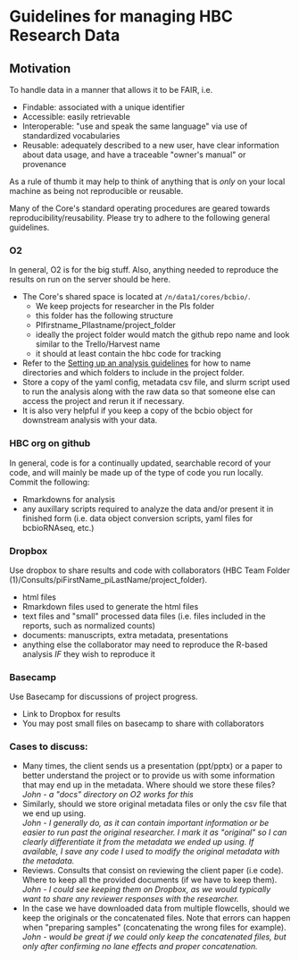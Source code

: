 # Guidelines for managing HBC Research Data

## Motivation
To handle data in a manner that allows it to be FAIR, i.e.

* Findable: associated with a unique identifier
* Accessible: easily retrievable
* Interoperable: "use and speak the same language" via use of standardized vocabularies
* Reusable: adequately described to a new user, have clear information about data usage, and have a traceable "owner's manual" or provenance

As a rule of thumb it may help to think of anything that is *only* on your local machine as being not reproducible or reusable.  

Many of the Core's standard operating procedures are geared towards reproducibility/reusability. Please try to adhere to the following general guidelines.


### O2
In general, O2 is for the big stuff. Also, anything needed to reproduce the results on run on the server should be here.
* The Core's shared space is located at `/n/data1/cores/bcbio/`.
  *  We keep projects for researcher in the PIs folder
    * this folder has the following structure 
    * PIfirstname_PIlastname/project_folder
    * ideally the project folder would match the github repo name and look similar to the Trello/Harvest name
    * it should at least contain the hbc code for tracking
* Refer to the [Setting up an analysis guidelines](https://github.com/hbc/knowledgebase/blob/master/admin/setting_up_an_analysis_guidelines.md) for how to name directories and which folders to include in the project folder. 
* Store a copy of the yaml config, metadata csv file, and slurm script used to run the analysis along with the raw data so that someone else can access the project and rerun it if necessary. 
* It is also very helpful if you keep a copy of the bcbio object for downstream analysis with your data.


### HBC org on github
In general, code is for a continually updated, searchable record of your code, and will mainly be made up of the type of code you run locally. 
Commit the following:
* Rmarkdowns for analysis
* any auxillary scripts required to analyze the data and/or present it in finished form (i.e. data object conversion scripts, yaml files for bcbioRNAseq, etc.)

### Dropbox

Use dropbox to share results and code with collaborators (HBC Team Folder (1)/Consults/piFirstName_piLastName/project_folder).
* html files
* Rmarkdown files used to generate the html files
* text files and "small" processed data files (i.e. files included in the reports, such as normalized counts)
* documents: manuscripts, extra metadata, presentations
* anything else the collaborator may need to reproduce the R-based analysis *IF* they wish to reproduce it

### Basecamp

Use Basecamp for discussions of project progress.
* Link to Dropbox for results
* You may post small files on basecamp to share with collaborators

### Cases to discuss:

* Many times, the client sends us a presentation (ppt/pptx) or a paper to better understand the project or to provide us with some information that may end up in the metadata. Where should we store these files?   
*John - a "docs" directory on O2 works for this*  
* Similarly, should we store original metadata files or only the csv file that we end up using.  
*John - I generally do, as it can contain important information or be easier to run past the original researcher. I mark it as "original" so I can clearly differentiate it from the metadata we ended up using. If available, I save any code I used to modify the original metadata with the metadata.*  
* Reviews. Consults that consist on reviewing the client paper (i.e code). Where to keep all the provided documents (if we have to keep them).  
*John - I could see keeping them on Dropbox, as we would typically want to share any reviewer responses with the researcher.*  
* In the case we have downloaded data from multiple flowcells, should we keep the originals or the concatenated files. Note that errors can happen when "preparing samples" (concatenating the wrong files for example).  
*John - would be great if we could only keep the concatenated files, but only after confirming no lane effects and proper concatenation.*
